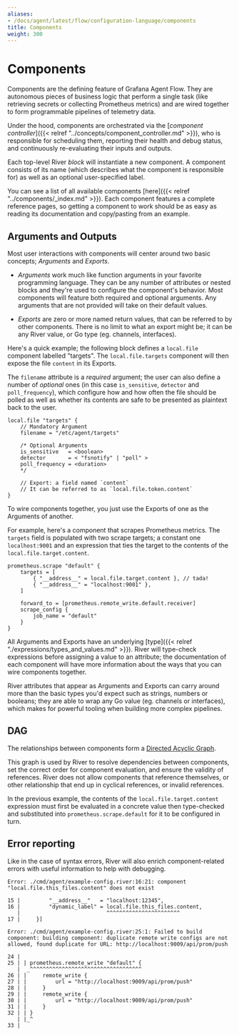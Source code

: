 ```yaml
---
aliases:
- /docs/agent/latest/flow/configuration-language/components
title: Components
weight: 300
---
```


# Components
Components are the defining feature of Grafana Agent Flow. They are autonomous
pieces of business logic that perform a single task (like retrieving secrets or
collecting Prometheus metrics) and are wired together to form programmable
pipelines of telemetry data.

Under the hood, components are orchestrated via the [_component
controller_]({{< relref "../concepts/component_controller.md" >}}), who is
responsible for scheduling them, reporting their health and debug status, and
continuously re-evaluating their inputs and outputs.

Each top-level River _block_ will instantiate a new component. A component
consists of its name (which describes what the component is responsible for) as
well as an optional user-specified label.

You can see a list of all available components [here]({{< relref
"../components/_index.md" >}}). Each component features a complete reference
pages, so getting a component to work should be as easy as reading its
documentation and copy/pasting from an example.

## Arguments and Outputs
Most user interactions with components will center around two basic concepts;
_Arguments_ and _Exports_.

* _Arguments_ work much like function arguments in your favorite programming
 language. They can be any number of attributes or nested blocks and they're
used to configure the component's behavior. Most components will feature both
required and optional arguments. Any arguments that are not provided will take
on their default values.

* _Exports_ are zero or more named return values, that can be referred to by
 other components. There is no limit to what an export might be; it can be any
River value, or Go type (eg. channels, interfaces).

Here's a quick example; the following block defines a `local.file` component
labelled "targets". The `local.file.targets` component will then expose the
file `content` in its Exports.

The `filename` attribute is a _required_ argument; the user can also define a
number of _optional_ ones (in this case `is_sensitive`, `detector` and
`poll_frequency`), which configure how and how often the file should be polled
as well as whether its contents are safe to be presented as plaintext back to
the user.

```river
local.file "targets" {
	// Mandatory Argument
	filename = "/etc/agent/targets" 

	/* Optional Arguments
	is_sensitive   = <boolean>
	detector       = < "fsnotify" | "poll" >
	poll_frequency = <duration> 
	*/

	// Export: a field named `content`
	// It can be referred to as `local.file.token.content`
}
```

To wire components together, you just use the Exports of one as the Arguments
of another.

For example, here's a component that scrapes Prometheus metrics. The `targets`
field is populated with two scrape targets; a constant one `localhost:9001` and
an expression that ties the target to the contents of the
`local.file.target.content`.

```river
prometheus.scrape "default" {
	targets = [
		{ "__address__" = local.file.target.content }, // tada!
		{ "__address__" = "localhost:9001" },
	] 

	forward_to = [prometheus.remote_write.default.receiver]
	scrape_config {
		job_name = "default"
	}
}
```

All Arguments and Exports have an underlying [type]({{< relref
"./expressions/types_and_values.md" >}}). River will type-check expressions
before assigning a value to an attribute; the documentation of each component
will have more information about the ways that you can wire components
together.

River attributes that appear as Arguments and Exports can carry around more
than the basic types you'd expect such as strings, numbers or booleans; they
are able to wrap any Go value (eg. channels or interfaces), which makes for
powerful tooling when building more complex pipelines.

## DAG
The relationships between components form a [Directed Acyclic Graph](https://en.wikipedia.org/wiki/Directed_acyclic_graph).

This graph is used by River to resolve dependencies between components, set the correct order for component evaluation, and ensure the validity of references. River does not allow components that reference themselves, or other relationship that end up in cyclical references, or invalid references.

In the previous example, the contents of the `local.file.target.content` expression must first be evaluated in a concrete value then type-checked and substituted into `prometheus.scrape.default` for it to be configured in turn.

## Error reporting
Like in the case of syntax errors, River will also enrich component-related
errors with useful information to help with debugging.

```
Error: ./cmd/agent/example-config.river:16:21: component "local.file.this_files.content" does not exist

15 |         "__address__"   = "localhost:12345",
16 |         "dynamic_label" = local.file.this_files.content,
   |                           ^^^^^^^^^^^^^^^^^^^^^^^
17 |     }]

Error: ./cmd/agent/example-config.river:25:1: Failed to build component: building component: duplicate remote write configs are not allowed, found duplicate for URL: http://localhost:9009/api/prom/push

24 |
25 | | prometheus.remote_write "default" {
   |  _^^^^^^^^^^^^^^^^^^^^^^^^^^^^^^^^^^^
26 | |     remote_write {
27 | |         url = "http://localhost:9009/api/prom/push"
28 | |     }
29 | |     remote_write {
30 | |         url = "http://localhost:9009/api/prom/push"
31 | |     }
32 | | }
   | |_^
33 |
```
